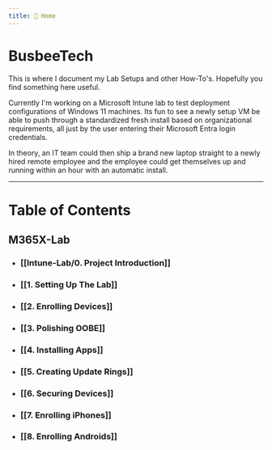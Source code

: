 ```yaml
---
title: 🏡 Home
---
```


# BusbeeTech

This is where I document my Lab Setups and other How-To's. Hopefully you find something here useful. 

Currently I'm working on a Microsoft Intune lab to test deployment configurations of Windows 11 machines. Its fun to see a newly setup VM be able to push through a standardized fresh install based on organizational requirements, all just by the user entering their Microsoft Entra login credentials. 

In theory, an IT team could then ship a brand new laptop straight to a newly hired remote employee and the employee could get themselves up and running within an hour with an automatic install.

---
# Table of Contents
## M365X-Lab

- ### [[Intune-Lab/0. Project Introduction]]
- ### [[1. Setting Up The Lab]]
- ### [[2. Enrolling Devices]]
- ### [[3. Polishing OOBE]]
- ### [[4. Installing Apps]]
- ### [[5. Creating Update Rings]]
- ### [[6. Securing Devices]]
- ### [[7. Enrolling iPhones]]
- ### [[8. Enrolling Androids]]






